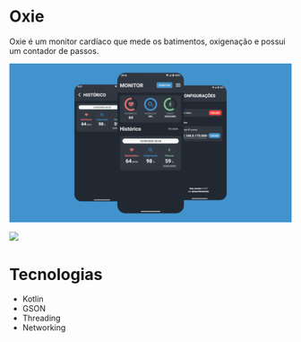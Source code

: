 # Oxie
Oxie é um monitor cardíaco que mede os batimentos, oxigenação e possui um contador de passos.

![oxie-banner](https://github.com/deyvidandrades/Oxie/blob/master/app/src/main/oxie-banner.png)


<a href="https://play.google.com/store/apps/details?id=com.dws.oxie" target="_blank">
  <img src="https://play.google.com/intl/en_us/badges/static/images/badges/en_badge_web_generic.png" width="200">
</a>

# Tecnologias
* Kotlin
* GSON
* Threading
* Networking
